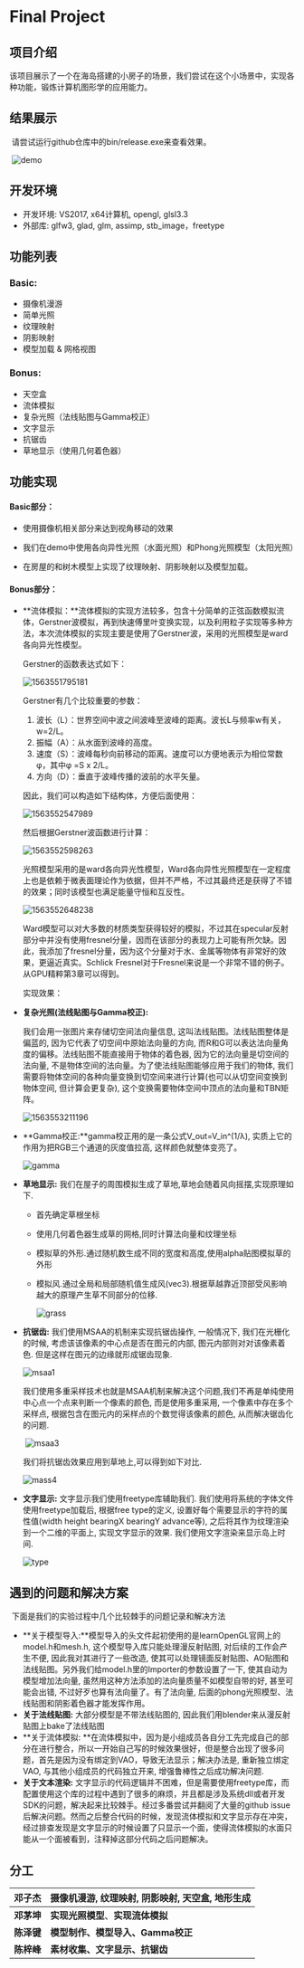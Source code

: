 # Final Project

## 项目介绍

​	该项目展示了一个在海岛搭建的小房子的场景，我们尝试在这个小场景中，实现各种功能，锻炼计算机图形学的应用能力。

## 结果展示

​	请尝试运行github仓库中的bin/release.exe来查看效果。

​	![demo](https://github.com/sysu-cg-team/final/blob/master/doc/assets/demo.gif)

## 开发环境

- 开发环境: VS2017, x64计算机, opengl, glsl3.3
- 外部库: glfw3, glad, glm, assimp, stb_image，freetype

## 功能列表

### Basic:

- 摄像机漫游
- 简单光照
- 纹理映射
- 阴影映射
- 模型加载 & 网格视图

### Bonus:

- 天空盒
- 流体模拟
- 复杂光照（法线贴图与Gamma校正）
- 文字显示
- 抗锯齿
- 草地显示（使用几何着色器）

## 功能实现

#### Basic部分：

- 使用摄像机相关部分来达到视角移动的效果

- 我们在demo中使用各向异性光照（水面光照）和Phong光照模型（太阳光照）

- 在房屋的和树木模型上实现了纹理映射、阴影映射以及模型加载。

#### Bonus部分：

- **流体模拟：**流体模拟的实现方法较多，包含十分简单的正弦函数模拟流体，Gerstner波模拟，再到快速傅里叶变换实现，以及利用粒子实现等多种方法，本次流体模拟的实现主要是使用了Gerstner波，采用的光照模型是ward各向异光性模型。

  Gerstner的函数表达式如下：

  ![1563551795181](https://github.com/sysu-cg-team/final/blob/master/doc/assets/1563551795181.png)

  

  Gerstner有几个比较重要的参数：

  1. 波长（L）：世界空间中波之间波峰至波峰的距离。波长L与频率w有关，w=2/L。
  2. 振幅（A）：从水面到波峰的高度。
  3. 速度（S）：波峰每秒向前移动的距离。速度可以方便地表示为相位常数φ，其中φ
     =S x 2/L。
  4. 方向（D）：垂直于波峰传播的波前的水平矢量。

  因此，我们可以构造如下结构体，方便后面使用：

  ![1563552547989](https://github.com/sysu-cg-team/final/blob/master/doc/assets/1563552547989.png)

  然后根据Gerstner波函数进行计算：

  ![1563552598263](https://github.com/sysu-cg-team/final/blob/master/doc/assets/1563552598263.png)

  光照模型采用的是ward各向异光性模型，Ward各向异性光照模型在一定程度上也是依赖于微表面理论作为依据，但并不严格，不过其最终还是获得了不错的效果；同时该模型也满足能量守恒和互反性。

  ![1563552648238](https://github.com/sysu-cg-team/final/blob/master/doc/assets/1563552648238.png)

  Ward模型可以对大多数的材质类型获得较好的模拟，不过其在specular反射部分中并没有使用fresnel分量，因而在该部分的表现力上可能有所欠缺。因此，我添加了fresnel分量，因为这个分量对于水、金属等物体有非常好的效果，更逼近真实。Schlick Fresnel对于Fresnel来说是一个非常不错的例子。从GPU精粹第3章可以得到。

  实现效果：

- **复杂光照(法线贴图与Gamma校正):**

  我们会用一张图片来存储切空间法向量信息, 这叫法线贴图。法线贴图整体是偏蓝的, 因为它代表了切空间中原始法向量的方向, 而R和G可以表达法向量角度的偏移。法线贴图不能直接用于物体的着色器, 因为它的法向量是切空间的法向量, 不是物体空间的法向量。为了使法线贴图能够应用于我们的物体, 我们需要将物体空间的各种向量变换到切空间来进行计算(也可以从切空间变换到物体空间, 但计算会更复杂), 这个变换需要物体空间中顶点的法向量和TBN矩阵。

  ![1563553211196](https://github.com/sysu-cg-team/final/blob/master/doc/assets/tex_Barrel_normal.tga.png)

- **Gamma校正:**gamma校正用的是一条公式V_out=V_in^(1/λ), 实质上它的作用为把RGB三个通道的灰度值拉高, 这样颜色就整体变亮了。

  ![gamma](https://github.com/sysu-cg-team/final/blob/master/doc/assets/gamma.png)

- **草地显示:** 我们在屋子的周围模拟生成了草地,草地会随着风向摇摆,实现原理如下.

  - 首先确定草根坐标

  - 使用几何着色器生成草的网格,同时计算法向量和纹理坐标

  - 模拟草的外形.通过随机数生成不同的宽度和高度,使用alpha贴图模拟草的外形

  - 模拟风.通过全局和局部随机值生成风(vec3).根据草越靠近顶部受风影响越大的原理产生草不同部分的位移.

    ![grass](https://github.com/sysu-cg-team/final/blob/master/doc/assets/grass.gif)

- **抗锯齿:** 我们使用MSAA的机制来实现抗锯齿操作, 一般情况下, 我们在光栅化的时候, 考虑该该像素的中心点是否在图元的内部, 图元内部则对对该像素着色. 但是这样在图元的边缘就形成锯齿现象.

  ![msaa1](https://github.com/sysu-cg-team/final/blob/master/doc/assets/msaa2.png)

  ​	我们使用多重采样技术也就是MSAA机制来解决这个问题,我们不再是单纯使用中心点一个点来判断一个像素的颜色, 而是使用多重采用, 一个像素中存在多个采样点, 根据包含在图元内的采样点的个数觉得该像素的颜色, 从而解决锯齿化的问题.

  ​				![msaa3](https://github.com/sysu-cg-team/final/blob/master/doc/assets/msaa3.png)

  我们将抗锯齿效果应用到草地上,可以得到如下对比.

  ![mass4](https://github.com/sysu-cg-team/final/blob/master/doc/assets/msaa4.png)

- **文字显示:** 文字显示我们使用freetype库辅助我们. 我们使用将系统的字体文件使用freetype加载后, 根据free type的定义, 设置好每个需要显示的字符的属性值(width height bearingX bearingY advance等), 之后将其作为纹理渲染到一个二维的平面上, 实现文字显示的效果. 我们使用文字渲染来显示岛上时间.

  ![type](https://github.com/sysu-cg-team/final/blob/master/doc/assets/type.png)

## 遇到的问题和解决方案

​	下面是我们的实验过程中几个比较棘手的问题记录和解决方法

- **关于模型导入:**模型导入的头文件起初使用的是learnOpenGL官网上的model.h和mesh.h, 这个模型导入库只能处理漫反射贴图, 对后续的工作会产生不便, 因此我对其进行了一些改造, 使其可以处理镜面反射贴图、AO贴图和法线贴图。另外我们给model.h里的Importer的参数设置了一下, 使其自动为模型增加法向量, 虽然用这种方法添加的法向量质量不如模型自带的好, 甚至可能会出错, 不过好歹也算有法向量了。有了法向量, 后面的phong光照模型、法线贴图和阴影着色器才能发挥作用。
- **关于法线贴图:** 大部分模型是不带法线贴图的, 因此我们用blender来从漫反射贴图上bake了法线贴图
- **关于流体模拟: **在流体模拟中，因为是小组成员各自分工先完成自己的部分在进行整合，所以一开始自己写的时候效果很好，但是整合出现了很多问题，首先是因为没有绑定到VAO，导致无法显示；解决办法是, 重新独立绑定VAO, 与其他小组成员的代码独立开来, 增强鲁棒性之后成功解决问题.
- **关于文本渲染:** 文字显示的代码逻辑并不困难，但是需要使用freetype库，而配置使用这个库的过程中遇到了很多的麻烦，并且都是涉及系统dll或者开发SDK的问题，解决起来比较棘手。经过多番尝试并翻阅了大量的github issue后解决问题。然而之后整合代码的时候，发现流体模拟和文字显示存在冲突，经过排查发现是文字显示的时候设置了只显示一个面，使得流体模拟的水面只能从一个面被看到，注释掉这部分代码之后问题解决。

## 分工

| 邓子杰  | 摄像机漫游, 纹理映射, 阴影映射, 天空盒, 地形生成 |
| ------ | ---- |
| **邓茅坤** | **实现光照模型**、**实现流体模拟** |
| **陈泽键** | **模型制作、模型导入、Gamma校正** |
| **陈梓峰** | **素材收集、文字显示、抗锯齿** |


